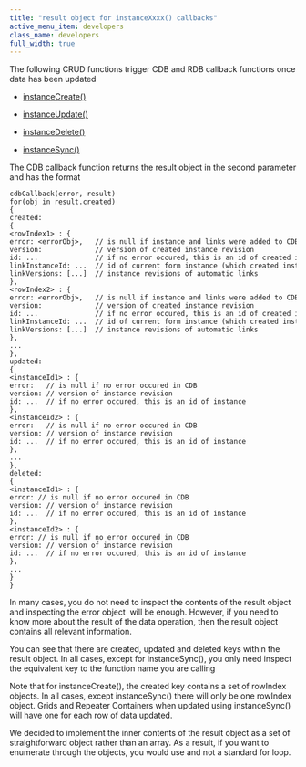 ```yaml
---
title: "result object for instanceXxxx() callbacks"
active_menu_item: developers
class_name: developers
full_width: true
---
```



The following CRUD functions trigger CDB and RDB callback functions once data has been updated

 - [instanceCreate()](../instance-data-functions/instancecreate.htm)

 - [instanceUpdate()](../instance-data-functions/instancesave.htm)

 - [instanceDelete()](../instance-data-functions/instancedelete.htm)

 - [instanceSync()](../instance-data-functions/instancesync.htm)

The CDB callback function returns the result object in the second parameter and has the format

    cdbCallback(error, result)
    for(obj in result.created)
    {
    created:
    {
    <rowIndex1> : {
    error: <errorObj>,   // is null if instance and links were added to CDB
    version:             // version of created instance revision
    id: ...              // if no error occured, this is an id of created instance
    linkInstanceId: ...  // id of current form instance (which created instance may be linked to
    linkVersions: [...]  // instance revisions of automatic links
    },
    <rowIndex2> : {
    error: <errorObj>,   // is null if instance and links were added to CDB
    version:             // version of created instance revision
    id: ...              // if no error occured, this is an id of created instance
    linkInstanceId: ...  // id of current form instance (which created instance may be linked to
    linkVersions: [...]  // instance revisions of automatic links
    },
    ...
    },
    updated:
    {
    <instanceId1> : {
    error:   // is null if no error occured in CDB
    version: // version of instance revision
    id: ...  // if no error occured, this is an id of instance
    },
    <instanceId2> : {
    error:   // is null if no error occured in CDB
    version: // version of instance revision
    id: ...  // if no error occured, this is an id of instance
    },
    ...
    },
    deleted:
    {
    <instanceId1> : {
    error: // is null if no error occured in CDB
    version: // version of instance revision
    id: ...  // if no error occured, this is an id of instance
    },
    <instanceId2> : {
    error: // is null if no error occured in CDB
    version: // version of instance revision
    id: ...  // if no error occured, this is an id of instance
    },
    ...
    }
    }
   

In many cases, you do not need to inspect the contents of the result object and inspecting the error object  will be enough. However, if you need to know more about the result of the data operation, then the result object contains all relevant information.

You can see that there are created, updated and deleted keys within the result object. In all cases, except for instanceSync(), you only need inspect the equivalent key to the function name you are calling

Note that for instanceCreate(), the created key contains a set of rowIndex objects. In all cases, except instanceSync() there will only be one rowIndex object. Grids and Repeater Containers when updated using instanceSync() will have one for each row of data updated.

We decided to implement the inner contents of the result object as a set of straightforward object rather than an array. As a result, if you want to enumerate through the objects, you would use and not a standard for loop.

